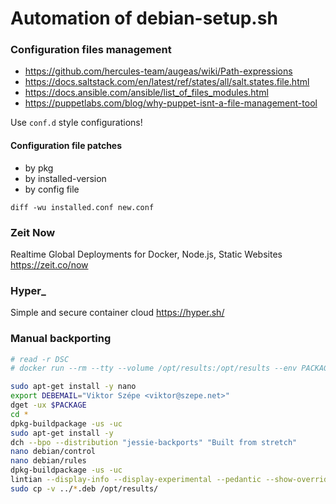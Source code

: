 # Automation of debian-setup.sh

### Configuration files management

- https://github.com/hercules-team/augeas/wiki/Path-expressions
- https://docs.saltstack.com/en/latest/ref/states/all/salt.states.file.html
- https://docs.ansible.com/ansible/list_of_files_modules.html
- https://puppetlabs.com/blog/why-puppet-isnt-a-file-management-tool

Use `conf.d` style configurations!


#### Configuration file patches

- by pkg
- by installed-version
- by config file

`diff -wu installed.conf new.conf`

### Zeit Now

Realtime Global Deployments for Docker, Node.js, Static Websites https://zeit.co/now

### Hyper_

Simple and secure container cloud https://hyper.sh/

### Manual backporting

```bash
# read -r DSC
# docker run --rm --tty --volume /opt/results:/opt/results --env PACKAGE="$DSC" -i --entrypoint=/bin/bash szepeviktor/jessie-backport

sudo apt-get install -y nano
export DEBEMAIL="Viktor Szépe <viktor@szepe.net>"
dget -ux $PACKAGE
cd *
dpkg-buildpackage -us -uc
sudo apt-get install -y
dch --bpo --distribution "jessie-backports" "Built from stretch"
nano debian/control
nano debian/rules
dpkg-buildpackage -us -uc
lintian --display-info --display-experimental --pedantic --show-overrides ../*.deb
sudo cp -v ../*.deb /opt/results/
```
